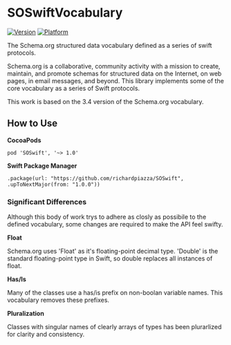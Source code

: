 # SOSwiftVocabulary
[![Version](https://img.shields.io/cocoapods/v/SOSwiftVocabulary.svg?style=flat)](http://cocoadocs.org/docsets/SOSwiftVocabulary)
[![Platform](https://img.shields.io/cocoapods/p/SOSwiftVocabulary.svg?style=flat)](http://cocoadocs.org/docsets/SOSwiftVocabulary)

The Schema.org structured data vocabulary defined as a series of swift protocols.

Schema.org is a collaborative, community activity with a mission to create, maintain, and promote schemas for structured data on the Internet, on web pages, in email messages, and beyond. This library implements some of the core vocabulary as a series of Swift protocols.

This work is based on the 3.4 version of the Schema.org vocabulary.

## How to Use

__CocoaPods__

    pod 'SOSwift', '~> 1.0'
    
__Swift Package Manager__

    .package(url: "https://github.com/richardpiazza/SOSwift", .upToNextMajor(from: "1.0.0"))


### Significant Differences

Although this body of work trys to adhere as closly as possibile to the defined vocabulary, some changes are required to make the API feel swifty.

__Float__

Schema.org uses 'Float' as it's floating-point decimal type. 'Double' is the standard floating-point type in Swift, so double replaces all instances of float.

__Has/Is__

Many of the classes use a has/is prefix on non-boolan variable names. This vocabulary removes these prefixes.

__Pluralization__

Classes with singular names of clearly arrays of types has been plurarlized for clarity and consistency.

